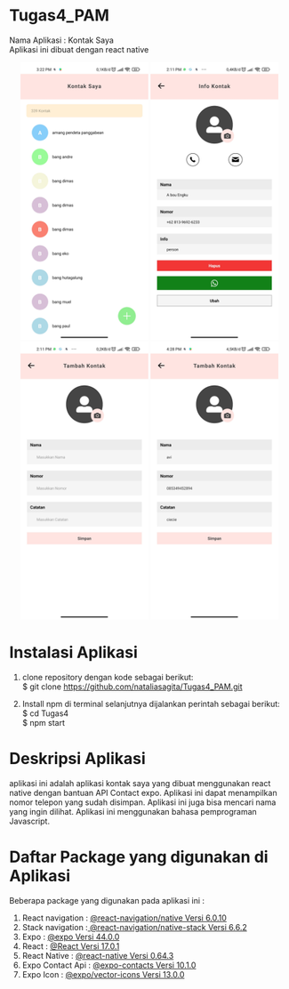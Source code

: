 # Tugas4_PAM
Nama Aplikasi : Kontak Saya <br>
Aplikasi ini dibuat dengan react native

<div align="center">
  <img widht="300px" height="500px" src="gambar_aplikasi/menukontak.jpg"/>
  <img widht="300px" height="500px" src="gambar_aplikasi/infokontak.jpg"/>
  <img widht="300px" height="500px" src="gambar_aplikasi/tambahkontak.jpg"/>
  <img widht="300px" height="500px" src="gambar_aplikasi/simpankontak.jpg"/>
</div>

# Instalasi Aplikasi
1. clone repository dengan kode sebagai berikut: <br>
    $ git clone https://github.com/nataliasagita/Tugas4_PAM.git
    
2. Install npm di terminal selanjutnya dijalankan perintah sebagai berikut: <br>
    $ cd Tugas4 <br>
    $ npm start
    
# Deskripsi Aplikasi
aplikasi ini adalah aplikasi kontak saya yang dibuat menggunakan react native dengan bantuan API Contact expo. Aplikasi ini dapat menampilkan nomor telepon yang sudah disimpan. Aplikasi ini juga bisa mencari nama yang ingin dilihat. Aplikasi ini menggunakan bahasa pemprograman Javascript.

# Daftar Package yang digunakan di Aplikasi
Beberapa package yang digunakan pada aplikasi ini :

1. React navigation : <a href="https://reactnavigation.org/"> @react-navigation/native Versi 6.0.10 </a>
2. Stack navigation :<a href="https://reactnavigation.org/docs/hello-react-navigation/"> @react-navigation/native-stack Versi 6.6.2 </a>
3. Expo : <a href="https://docs.expo.dev/"> @expo Versi 44.0.0 </a>
4. React : <a href="https://reactjs.org/"> @React Versi 17.0.1 </a>
5. React Native : <a href="https://reactnative.dev/">  @react-native Versi 0.64.3 </a>
6. Expo Contact Api : <a href="https://docs.expo.dev/versions/v44.0.0/sdk/contacts/"> @expo-contacts Versi 10.1.0 </a>
7. Expo Icon : <a href="https://icons.expo.fyi/"> @expo/vector-icons Versi 13.0.0 </a>
